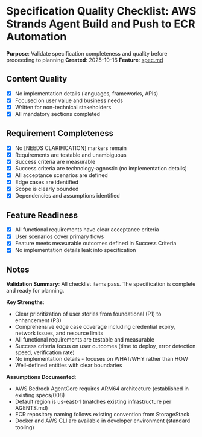 # Specification Quality Checklist: AWS Strands Agent Build and Push to ECR Automation

**Purpose**: Validate specification completeness and quality before proceeding to planning
**Created**: 2025-10-16
**Feature**: [spec.md](../spec.md)

## Content Quality

- [x] No implementation details (languages, frameworks, APIs)
- [x] Focused on user value and business needs
- [x] Written for non-technical stakeholders
- [x] All mandatory sections completed

## Requirement Completeness

- [x] No [NEEDS CLARIFICATION] markers remain
- [x] Requirements are testable and unambiguous
- [x] Success criteria are measurable
- [x] Success criteria are technology-agnostic (no implementation details)
- [x] All acceptance scenarios are defined
- [x] Edge cases are identified
- [x] Scope is clearly bounded
- [x] Dependencies and assumptions identified

## Feature Readiness

- [x] All functional requirements have clear acceptance criteria
- [x] User scenarios cover primary flows
- [x] Feature meets measurable outcomes defined in Success Criteria
- [x] No implementation details leak into specification

## Notes

**Validation Summary**: All checklist items pass. The specification is complete and ready for planning.

**Key Strengths**:
- Clear prioritization of user stories from foundational (P1) to enhancement (P3)
- Comprehensive edge case coverage including credential expiry, network issues, and resource limits
- All functional requirements are testable and measurable
- Success criteria focus on user outcomes (time to deploy, error detection speed, verification rate)
- No implementation details - focuses on WHAT/WHY rather than HOW
- Well-defined entities with clear boundaries

**Assumptions Documented**:
- AWS Bedrock AgentCore requires ARM64 architecture (established in existing specs/008)
- Default region is us-east-1 (matches existing infrastructure per AGENTS.md)
- ECR repository naming follows existing convention from StorageStack
- Docker and AWS CLI are available in developer environment (standard tooling)

